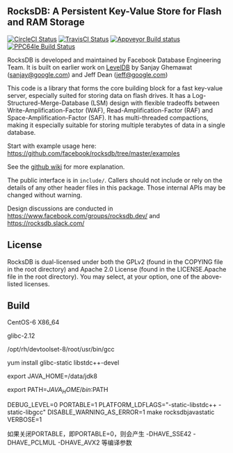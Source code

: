 ## RocksDB: A Persistent Key-Value Store for Flash and RAM Storage
[![CircleCI Status](https://circleci.com/gh/facebook/rocksdb.svg?style=svg)](https://circleci.com/gh/facebook/rocksdb)
[![TravisCI Status](https://travis-ci.org/facebook/rocksdb.svg?branch=master)](https://travis-ci.org/facebook/rocksdb)
[![Appveyor Build status](https://ci.appveyor.com/api/projects/status/fbgfu0so3afcno78/branch/master?svg=true)](https://ci.appveyor.com/project/Facebook/rocksdb/branch/master)
[![PPC64le Build Status](http://140-211-168-68-openstack.osuosl.org:8080/buildStatus/icon?job=rocksdb&style=plastic)](http://140-211-168-68-openstack.osuosl.org:8080/job/rocksdb)

RocksDB is developed and maintained by Facebook Database Engineering Team.
It is built on earlier work on [LevelDB](https://github.com/google/leveldb) by Sanjay Ghemawat (sanjay@google.com)
and Jeff Dean (jeff@google.com)

This code is a library that forms the core building block for a fast
key-value server, especially suited for storing data on flash drives.
It has a Log-Structured-Merge-Database (LSM) design with flexible tradeoffs
between Write-Amplification-Factor (WAF), Read-Amplification-Factor (RAF)
and Space-Amplification-Factor (SAF). It has multi-threaded compactions,
making it especially suitable for storing multiple terabytes of data in a
single database.

Start with example usage here: https://github.com/facebook/rocksdb/tree/master/examples

See the [github wiki](https://github.com/facebook/rocksdb/wiki) for more explanation.

The public interface is in `include/`.  Callers should not include or
rely on the details of any other header files in this package.  Those
internal APIs may be changed without warning.

Design discussions are conducted in https://www.facebook.com/groups/rocksdb.dev/ and https://rocksdb.slack.com/



## License
RocksDB is dual-licensed under both the GPLv2 (found in the COPYING file in the root directory) and Apache 2.0 License (found in the LICENSE.Apache file in the root directory).  You may select, at your option, one of the above-listed licenses.



## Build
CentOS-6 X86_64

glibc-2.12

/opt/rh/devtoolset-8/root/usr/bin/gcc


yum install glibc-static libstdc++-devel


export JAVA_HOME=/data/jdk8

export PATH=$JAVA_HOME/bin:$PATH


DEBUG_LEVEL=0 PORTABLE=1 PLATFORM_LDFLAGS="-static-libstdc++ -static-libgcc" DISABLE_WARNING_AS_ERROR=1 make rocksdbjavastatic VERBOSE=1


如果关闭PORTABLE，即PORTABLE=0，则会产生 -DHAVE_SSE42  -DHAVE_PCLMUL  -DHAVE_AVX2 等编译参数
